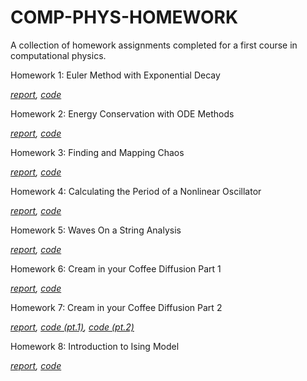 # COMP-PHYS-HOMEWORK
A collection of homework assignments completed for a first course in computational physics.

Homework 1: Euler Method with Exponential Decay

_[report](https://github.com/dsb-comp-phys/COMP-PHYS-HOMEWORK/blob/main/HW1__Euler_Method_with_Exponential_Decay__Copy_.pdf), [code](https://github.com/dsb-comp-phys/COMP-PHYS-HOMEWORK/blob/main/bristow_hw01.m)_


Homework 2: Energy Conservation with ODE Methods

_[report](https://github.com/dsb-comp-phys/COMP-PHYS-HOMEWORK/blob/main/HW2__Energy_conservation_with_ODE_methods__Copy_.pdf), [code](https://github.com/dsb-comp-phys/COMP-PHYS-HOMEWORK/blob/main/bristow_HW02.m)_

Homework 3: Finding and Mapping Chaos

_[report](https://github.com/dsb-comp-phys/COMP-PHYS-HOMEWORK/blob/main/HW3__Finding_and_Mapping_Chaos__Copy_.pdf), [code](https://github.com/dsb-comp-phys/COMP-PHYS-HOMEWORK/blob/main/bristow_HW03.m)_

Homework 4: Calculating the Period of a Nonlinear Oscillator

_[report](https://github.com/dsb-comp-phys/COMP-PHYS-HOMEWORK/blob/main/HW4__Calculating_the_Period_of_a_Nonlinear_Oscillator__Copy_.pdf), [code](https://github.com/dsb-comp-phys/COMP-PHYS-HOMEWORK/blob/main/bristow_HW04.m)_

Homework 5: Waves On a String Analysis

_[report](https://github.com/dsb-comp-phys/COMP-PHYS-HOMEWORK/blob/main/Homework_5__Waves_on_a_string_analysis__Copy_.pdf), [code](https://github.com/dsb-comp-phys/COMP-PHYS-HOMEWORK/blob/main/bristow_HW03.m)_

Homework 6: Cream in your Coffee Diffusion Part 1

_[report](https://github.com/dsb-comp-phys/COMP-PHYS-HOMEWORK/blob/main/Homework_6__Cream_in_your_Coffee_Diffusion__part_1__Copy_.pdf), [code](https://github.com/dsb-comp-phys/COMP-PHYS-HOMEWORK/blob/main/bristow_HW06.m)_

Homework 7: Cream in your Coffee Diffusion Part 2

_[report](https://github.com/dsb-comp-phys/COMP-PHYS-HOMEWORK/blob/main/Homework_7__Cream_in_your_Coffee_Diffusion_part_2__Copy_.pdf), [code (pt.1)](https://github.com/dsb-comp-phys/COMP-PHYS-HOMEWORK/blob/main/bristow_HW07a.m), [code (pt.2)](https://github.com/dsb-comp-phys/COMP-PHYS-HOMEWORK/blob/main/bristow_HW07b.m)_

Homework 8: Introduction to Ising Model

_[report](https://github.com/dsb-comp-phys/COMP-PHYS-HOMEWORK/blob/main/Homework_8__Introduction_to_Ising_Model__Copy_.pdf), [code](https://github.com/dsb-comp-phys/COMP-PHYS-HOMEWORK/blob/main/bristow_HW08.m)_

